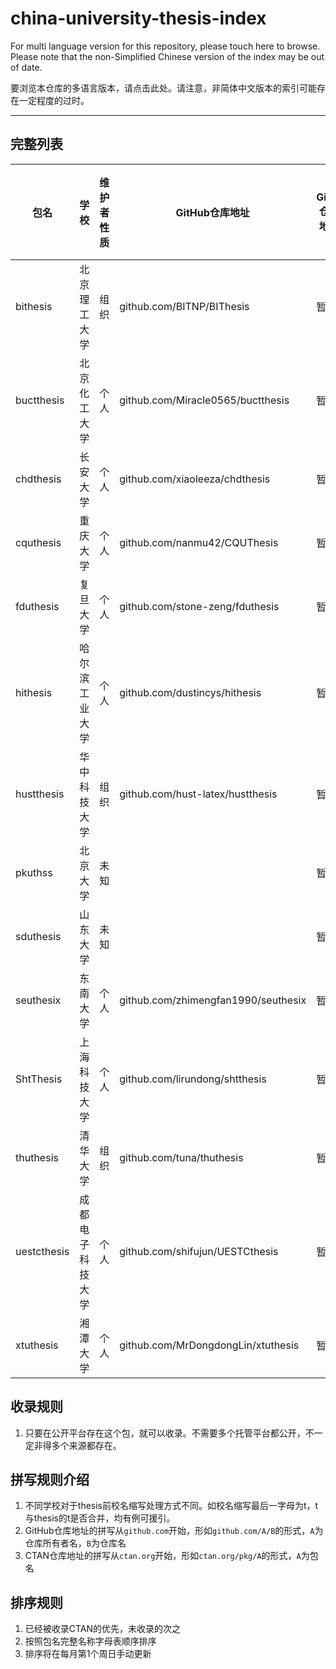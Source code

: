 # china-university-thesis-index

For multi language version for this repository, please touch here to browse. Please note that the non-Simplified Chinese version of the index may be out of date.

要浏览本仓库的多语言版本，请点击此处。请注意，非简体中文版本的索引可能存在一定程度的过时。

---

## 完整列表

| 包名       | 学校           | 维护者性质            | GitHub仓库地址                    | Gitee仓库地址 | GitLab仓库地址 | CTAN仓库地址            | 已被学校承认 |
| ---------- | -------------- | --------------------------------- | ------------- | -------------- | ----------------------- | ------------ | ------------ |
| bithesis | 北京理工大学     | 组织 | github.com/BITNP/BIThesis | 暂无          | 暂无           | ctan.org/pkg/bithesis |
| buctthesis | 北京化工大学   | 个人 | github.com/Miracle0565/buctthesis | 暂无          | 暂无           | ctan.org/pkg/buctthesis | 暂未承认     |
| chdthesis  | 长安大学       | 个人  | github.com/xiaoleeza/chdthesis      | 暂无          | 暂无           |   |              |
| cquthesis  | 重庆大学       | 个人  | github.com/nanmu42/CQUThesis      | 暂无          | 暂无           | ctan.org/pkg/cquthesis  |              |
| fduthesis  | 复旦大学       | 个人 | github.com/stone-zeng/fduthesis   | 暂无          | 暂无           | ctan.org/pkg/fduthesis |              |
| hithesis   | 哈尔滨工业大学 | 个人   | github.com/dustincys/hithesis     | 暂无          | 暂无           | ctan.org/pkg/hithesis   |              |
| hustthesis | 华中科技大学 | 组织 | github.com/hust-latex/hustthesis | 暂无 | 暂无 | ctan.org/pkg/hustthesis | |
| pkuthss | 北京大学       | 未知 |    | 暂无          | 暂无           | ctan.org/pkg/pkuthss |              |
| sduthesis  | 山东大学       | 未知 |    | 暂无          | 暂无           | ctan.org/pkg/sduthesis |              |
| seuthesix | 东南大学 | 个人 | github.com/zhimengfan1990/seuthesix | 暂无 | 暂无 | ctan.org/pkg/seuthesix | |
| ShtThesis | 上海科技大学 | 个人 | github.com/lirundong/shtthesis| 暂无          | 暂无           | ctan.org/pkg/shtthesis |              |
| thuthesis  | 清华大学       | 组织       | github.com/tuna/thuthesis         | 暂无          | 暂无           | ctan.org/pkg/thuthesis  |              |
| uestcthesis | 成都电子科技大学 | 个人 | github.com/shifujun/UESTCthesis | 暂无          | 暂无           | ctan.org/pkg/uestcthesis |              |
| xtuthesis | 湘潭大学         | 个人 | github.com/MrDongdongLin/xtuthesis | 暂无 | 暂无 | ctan.org/pkg/xtuthesis | |

## 收录规则

1. 只要在公开平台存在这个包，就可以收录。不需要多个托管平台都公开，不一定非得多个来源都存在。

## 拼写规则介绍

1. 不同学校对于thesis前校名缩写处理方式不同。如校名缩写最后一字母为t，t与thesis的t是否合并，均有例可援引。
2. GitHub仓库地址的拼写从```github.com```开始，形如```github.com/A/B```的形式，```A```为仓库所有者名，```B```为仓库名
3. CTAN仓库地址的拼写从```ctan.org```开始，形如```ctan.org/pkg/A```的形式，```A```为包名

## 排序规则

1. 已经被收录CTAN的优先，未收录的次之
2. 按照包名完整名称字母表顺序排序
3. 排序将在每月第1个周日手动更新
